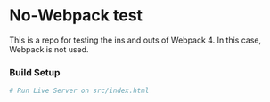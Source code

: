 # No-Webpack test
This is a repo for testing the ins and outs of Webpack 4.
In this case, Webpack is not used.

### Build Setup
``` bash
# Run Live Server on src/index.html
```
